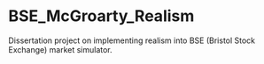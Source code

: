 # BSE_McGroarty_Realism

 Dissertation project on implementing realism into BSE (Bristol Stock Exchange) market simulator. 

